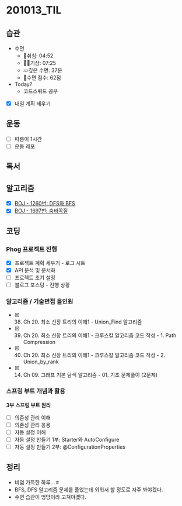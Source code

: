 # 201013_TIL

## 습관
- 수면
  - 🛌취침: 04:52
  - 🙆‍♀️기상: 07:25
  - 💤깊은 수면: 37분
  - 💯수면 점수: 62점
- Today?
  - 코드스쿼드 공부
- [x] 내일 계획 세우기

## 운동
- [ ] 따릉이 1시간
- [ ] 운동 레포

## 독서

## 알고리즘
- [x] [BOJ - 1260번: DFS와 BFS](https://www.acmicpc.net/problem/1260)
- [x] [BOJ - 1697번: 숨바꼭질](https://www.acmicpc.net/problem/1697)

## 코딩
### **Phog 프로젝트 진행**
- [x]  프로젝트 계획 세우기 - 로그 시트
- [x]  API 분석 및 문서화
- [ ]  프로젝트 초기 설정
- [ ]  블로그 포스팅 - 진행 상황

### **알고리즘 / 기술면접 올인원**
- [x]  38. Ch 20. 최소 신장 트리의 이해1 - Union_Find 알고리즘
- [x]  39. Ch 20. 최소 신장 트리의 이해1 - 크루스칼 알고리즘 코드 작성 - 1. Path Compression
- [x]  40. Ch 20. 최소 신장 트리의 이해1 - 크루스칼 알고리즘 코드 작성 - 2. Union_by_rank
- [x]  14. Ch 09. 그래프 기본 탐색 알고리즘 - 01. 기초 문제풀이 (2문제)

### **스프링 부트 개념과 활용**
**3부 스프링 부트 원리**
- [ ]  의존성 관리 이해
- [ ]  의존성 관리 응용
- [ ]  자동 설정 이해
- [ ]  자동 설정 만들기 1부: Starter와 AutoConfigure
- [ ]  자동 설정 만들기 2부: @ConfigurationProperties

## 정리
* 비염 가득한 하루...ㅎ
* BFS, DFS 알고리즘 문제를 풀었는데 외워서 할 정도로 자주 봐야겠다.
* 수면 습관이 엉망이라 고쳐야겠다.
